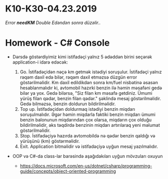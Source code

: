 # K10-K30-04.23.2019
*Error <b>needKM</b> Double Edəndən sonra düzəlir..*
<h1>Homework - C# Console</h1>
<ul>
<li>
<p>Dərsdə göstərdiyimiz kimi istifadəçi yalnız 5 ədəddən birini seçərək application-i idarə edəcək:</p>
<ol>
<li>Go. İstifadəçidən nəçə km getmək istədiyi soruşulur. İstifadəçi yalnız rəqəm daxil edə bilər, rəqəm daxil etməzsə düzgün error göstərilməlidir. Km daxil edildikdən sonra km/fuel nisbətinə əsasən hesablanmalıdır ki, avtomobil hazırki benzin ilə həmin məsafəni gedə bilər ya yox. Gedə bilərsə, "Siz filan km məsafə getdiniz. Ümumi yürüş filan qədər, benzin filan qədər." şəklində mesaj göstərilməlidir. Gedə bilməzsə, benzin doldurun bildirilməlidir.</li>
<li>Top up. İstifadəçidən doldurmaq istədiyi benzin miqdarı soruşulmalıdır. Əgər həmin miqdarla faktiki benzin miqdarı ümumi benzin balonunun miqdarından çox olarsa, miqdarın çox olduğu bildirilməlidir, əks təqdirdə benzinin miqdarı artırılaraq yeni məlumat göstərilməlidir.</li>
<li>Stop. İstifadəçiyə hazırda avtomobildə nə qədər benzin qaldığı və yürüşünü (km) göstərməlidir.</li>
<li>Exit. Application bitməlidir və istifadəçiyə uyğun mesaj yazılmalıdır.</li>
</ol>
</li>
<li>
<p>OOP və C#-da class-lar barəsində aşağıdakıları uyğun mövzuları oxuyun</p>
<ul>
<li><a href="https://docs.microsoft.com/en-us/dotnet/csharp/programming-guide/concepts/object-oriented-programming" rel="nofollow">https://docs.microsoft.com/en-us/dotnet/csharp/programming-guide/concepts/object-oriented-programming</a></li>
</ul>
</li>
</ul>

